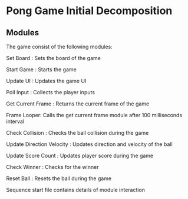 
# Pong Game Initial Decomposition

## Modules

The game consist of the following  modules:

Set Board : Sets the board of the game

Start Game : Starts the game

Update UI : Updates the game UI

Poll Input : Collects the player inputs

Get Current Frame : Returns the current frame of the game

Frame Looper: Calls the get current frame module after 100 milliseconds interval

Check Collision : Checks the ball collision during the game

Update Direction Velocity : Updates direction and velocity of the ball

Update Score Count : Updates player score during the game

Check Winner : Checks for the winner

Reset Ball : Resets the ball during the game

Sequence start file contains details of module interaction
